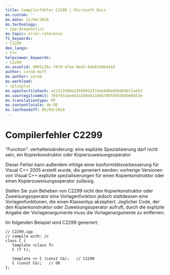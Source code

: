 ```yaml
---
title: Compilerfehler C2299 | Microsoft Docs
ms.custom: ''
ms.date: 11/04/2016
ms.technology:
- cpp-diagnostics
ms.topic: error-reference
f1_keywords:
- C2299
dev_langs:
- C++
helpviewer_keywords:
- C2299
ms.assetid: d001c2bc-f6fd-47aa-8e42-0eb824d6441d
author: corob-msft
ms.author: corob
ms.workload:
- cplusplus
ms.openlocfilehash: e21213f08e25050932274a64d0ed56db96f2a453
ms.sourcegitcommit: 76b7653ae443a2b8eb1186b789f8503609d6453e
ms.translationtype: MT
ms.contentlocale: de-DE
ms.lasthandoff: 05/04/2018
---
```

# <a name="compiler-error-c2299"></a>Compilerfehler C2299
"Function": verhaltensänderung: eine explizite Spezialisierung darf nicht sein, ein Kopierkonstruktor oder Kopierzuweisungsoperator  
  
 Dieser Fehler kann außerdem infolge einer konformitätsverbesserung für Visual C++ 2005 erstellt wurde, die generiert werden: vorherige Versionen von Visual C++ explizite spezialisierungen für einen Kopierkonstruktor oder einen Kopierzuweisungsoperator zulässig.  
  
 Stellen Sie zum Beheben von C2299 nicht den Kopierkonstruktor oder Zuweisungsoperator eine Vorlagenfunktion jedoch stattdessen eine Vorlagenfunktionen, die einen Klassentyp akzeptiert. Jeglicher Code, der den Kopierkonstruktor oder Zuweisungsoperator aufruft, durch die explizite Angabe der Vorlagenargumente muss die Vorlagenargumente zu entfernen.  
  
 Im folgenden Beispiel wird C2299 generiert:  
  
```  
// C2299.cpp  
// compile with: /c  
class C {  
   template <class T>  
   C (T t);  
  
   template <> C (const C&);   // C2299  
   C (const C&);   // OK  
};  
```